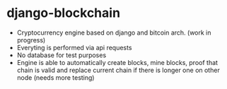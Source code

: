 # django-blockchain
- Cryptocurrency engine based on django and bitcoin arch. (work in progress)
- Everyting is performed via api requests
- No database for test purposes
- Engine is able to automatically create blocks, mine blocks, proof that chain is valid and replace current chain if there is longer one on other node (needs more testing) 
